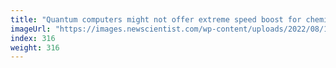```yaml
---
title: "Quantum computers might not offer extreme speed boost for chemistry"
imageUrl: "https://images.newscientist.com/wp-content/uploads/2022/08/16142254/SEI_119657553.jpg?width=600"
index: 316
weight: 316
---
```

